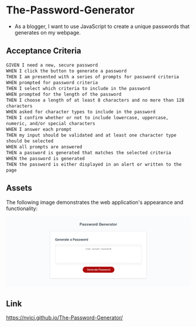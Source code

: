 # The-Password-Generator
* As a blogger, I want to use JavaScript to create a unique passwords that generates on my webpage.

## Acceptance Criteria
    GIVEN I need a new, secure password
    WHEN I click the button to generate a password
    THEN I am presented with a series of prompts for password criteria
    WHEN prompted for password criteria
    THEN I select which criteria to include in the password
    WHEN prompted for the length of the password
    THEN I choose a length of at least 8 characters and no more than 128 characters
    WHEN asked for character types to include in the password
    THEN I confirm whether or not to include lowercase, uppercase, numeric, and/or special characters
    WHEN I answer each prompt
    THEN my input should be validated and at least one character type should be selected
    WHEN all prompts are answered
    THEN a password is generated that matches the selected criteria
    WHEN the password is generated
    THEN the password is either displayed in an alert or written to the page

## Assets

The following image demonstrates the web application's appearance and functionality:

![The text "The Password Generator" is on the top of the screen with a generate password button that when clicked pops out questions to generate a password.](./images/screenshot-of-password-generator.jpg)

## Link

https://nvici.github.io/The-Password-Generator/




